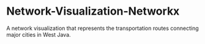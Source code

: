 # Network-Visualization-Networkx
A network visualization that represents the transportation routes connecting major cities in West Java.
